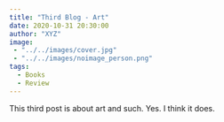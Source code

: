 ```yaml
---
title: "Third Blog - Art"
date: 2020-10-31 20:30:00
author: "XYZ"
image:
 - "../../images/cover.jpg"
 - "../../images/noimage_person.png"
tags:
  - Books
  - Review
---
```


This third post is about art and such. Yes. I think it does.
